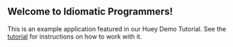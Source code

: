 ## Welcome to Idiomatic Programmers!


This is an example application featured in our Huey Demo Tutorial. See the [tutorial](https://idiomaticprogrammers.com/post/celery-alternative-for-django-huey/) for instructions on how to work with it.
